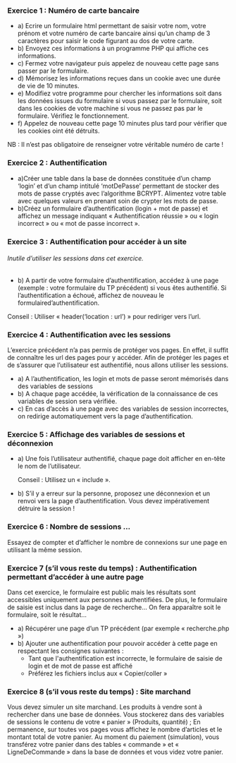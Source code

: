 ### Exercice 1 : Numéro de carte bancaire
 - a) Ecrire  un formulaire html permettant de saisir votre nom, votre prénom et votre numéro de carte bancaire ainsi qu’un champ de 3 caractères pour saisir le code figurant au dos de votre carte.
 - b) Envoyez ces informations à un programme PHP qui affiche ces informations.
 - c) Fermez votre navigateur puis appelez de nouveau cette page sans passer par le formulaire.
 - d) Mémorisez les informations reçues dans un cookie avec une durée de vie de 10 minutes.
 - e) Modifiez votre programme pour chercher les informations soit dans les données issues du formulaire si vous passez par le formulaire, soit dans les cookies de votre machine si vous ne passez pas par le formulaire. Vérifiez le fonctionnement.
 - f) Appelez de nouveau cette page 10 minutes plus tard pour vérifier que les cookies oint été détruits.
 
 NB : Il n’est pas obligatoire de renseigner votre véritable numéro de carte !
 
 ### Exercice 2 : Authentification
 - a)Créer une table dans la base de données constituée d’un champ ‘login’ et d’un champ intitulé ‘motDePasse’ permettant de stocker des mots de passe cryptés avec l’algorithme BCRYPT. Alimentez votre table avec quelques valeurs en prenant soin de crypter les mots de passe.
 - b)Créez un formulaire d’authentification (login + mot de passe) et affichez un message indiquant « Authentification réussie » ou « login incorrect » ou « mot de passe incorrect ».
 
 ### Exercice 3 : Authentification pour accéder à un site
 
 ###### Inutile d’utiliser les sessions dans cet exercice.
 
 - b) A partir de votre formulaire d’authentification, accédez à une page (exemple : votre formulaire du TP précédent) si vous êtes authentifié. Si l’authentification a échoué, affichez de nouveau le formulaired’authentification.
 
 Conseil : Utiliser « header(‘location : url’) » pour rediriger vers l’url.
 
### Exercice 4 : Authentification avec les sessions
L’exercice précédent n’a pas permis de protéger vos pages. En effet, il suffit de connaître les url des pages pour y
accéder. Afin de protéger les pages et de s’assurer que l’utilisateur est authentifié, nous allons utiliser les sessions.
 - a) A l’authentification, les login et mots de passe seront mémorisés dans des variables de sessions
 - b) A chaque page accédée, la vérification de la connaissance de ces variables de session sera vérifiée.
 - c) En cas d’accès à une page avec des variables de session incorrectes, on redirige automatiquement vers la
page d’authentification.

### Exercice 5 : Affichage des variables de sessions et déconnexion
 - a) Une fois l’utilisateur authentifié, chaque page doit afficher en en-tête le nom de l’utilisateur.
    
    Conseil : Utilisez un « include ».

 - b) S’il y a erreur sur la personne, proposez une déconnexion et un renvoi vers la page d’authentification. Vous
devez impérativement détruire la session !

### Exercice 6 : Nombre de sessions ...
Essayez de compter et d’afficher le nombre de connexions sur une page en utilisant la même session.

### Exercice 7 (s’il vous reste du temps) : Authentification permettant d’accéder à une autre page
Dans cet exercice, le formulaire est public mais les résultats sont accessibles uniquement aux personnes
authentifiées. De plus, le formulaire de saisie est inclus dans la page de recherche... On fera apparaître soit le
formulaire, soit le résultat...
 - a) Récupérer une page d’un TP précédent (par exemple « recherche.php »)
 - b) Ajouter une authentification pour pouvoir accéder à cette page en respectant les consignes suivantes :
    - Tant que l'authentification est incorrecte, le formulaire de saisie de login et de mot de passe est affiché
    - Préférez les fichiers inclus aux « Copier/coller »
    
### Exercice 8 (s’il vous reste du temps) : Site marchand
Vous devez simuler un site marchand. Les produits à vendre sont à rechercher dans une base de données. Vous
stockerez dans des variables de sessions le contenu de votre « panier » (Produits, quantité) ;
En permanence, sur toutes vos pages vous affichez le nombre d’articles et le montant total de votre panier.
Au moment du paiement (simulation), vous transférez votre panier dans des tables « commande » et
« LigneDeCommande » dans la base de données et vous videz votre panier.